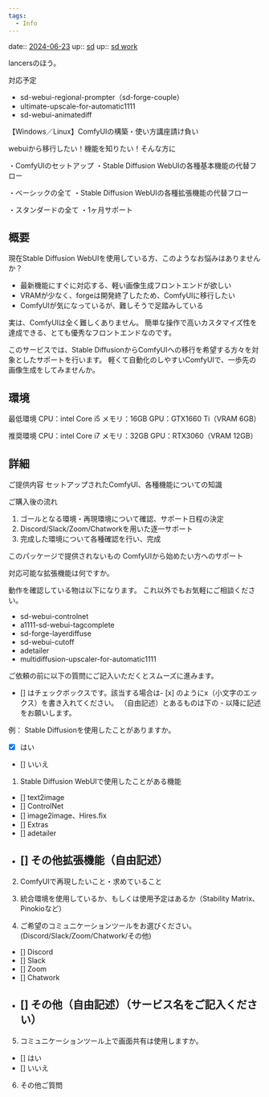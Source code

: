 ```yaml
---
tags:
  - Info
---
```


date:: [2024-06-23](/Daily_Note/2024-06-23.md)
up:: [sd](../Bar/Stable%20Diffusion.md)
up:: [sd work](sd%20work.md)

lancersのほう。

対応予定

- sd-webui-regional-prompter（sd-forge-couple）
- ultimate-upscale-for-automatic1111
- sd-webui-animatediff





【Windows／Linux】ComfyUIの構築・使い方講座請け負い

webuiから移行したい！機能を知りたい！そんな方に



・ComfyUIのセットアップ
・Stable Diffusion WebUIの各種基本機能の代替フロー

・ベーシックの全て
・Stable Diffusion WebUIの各種拡張機能の代替フロー

・スタンダードの全て
・1ヶ月サポート

## 概要
現在Stable Diffusion WebUIを使用している方、このようなお悩みはありませんか？

- 最新機能にすぐに対応する、軽い画像生成フロントエンドが欲しい
- VRAMが少なく、forgeは開発終了したため、ComfyUIに移行したい
- ComfyUIが気になっているが、難しそうで足踏みしている

実は、ComfyUIは全く難しくありません。
簡単な操作で高いカスタマイズ性を達成できる、とても優秀なフロントエンドなのです。

このサービスでは、Stable DiffusionからComfyUIへの移行を希望する方々を対象としたサポートを行います。
軽くて自動化のしやすいComfyUIで、一歩先の画像生成をしてみませんか。

## 環境
最低環境
CPU：intel Core i5
メモリ：16GB
GPU：GTX1660 Ti（VRAM 6GB）

推奨環境
CPU：intel Core i7
メモリ：32GB
GPU：RTX3060（VRAM 12GB）

## 詳細
ご提供内容
セットアップされたComfyUI、各種機能についての知識

ご購入後の流れ
1. ゴールとなる環境・再現環境について確認、サポート日程の決定
2. Discord/Slack/Zoom/Chatworkを用いた逐一サポート
3. 完成した環境について各種確認を行い、完成

このパッケージで提供されないもの
ComfyUIから始めたい方へのサポート

対応可能な拡張機能は何ですか。

動作を確認している物は以下になります。
これ以外でもお気軽にご相談ください。

- sd-webui-controlnet
- a1111-sd-webui-tagcomplete
- sd-forge-layerdiffuse
- sd-webui-cutoff
- adetailer
- multidiffusion-upscaler-for-automatic1111


ご依頼の前に以下の質問にご記入いただくとスムーズに進みます。
- [] はチェックボックスです。該当する場合は- [x] のようにx（小文字のエックス）を書き入れてください。
（自由記述）とあるものは下の - 以降に記述をお願いします。

例：
Stable Diffusionを使用したことがありますか。
- [x] はい
- [] いいえ

1.  Stable Diffusion WebUIで使用したことがある機能
- [] text2image
- [] ControlNet
- [] image2image、Hires.fix
- [] Extras
- [] adetailer
- [] その他拡張機能（自由記述）
  - 

2. ComfyUIで再現したいこと・求めていること

3. 統合環境を使用しているか、もしくは使用予定はあるか（Stability Matrix、Pinokioなど）

4. ご希望のコミュニケーションツールをお選びください。(Discord/Slack/Zoom/Chatwork/その他)
- [] Discord
- [] Slack
- [] Zoom
- [] Chatwork
- [] その他（自由記述）（サービス名をご記入ください）
  - 

5. コミュニケーションツール上で画面共有は使用しますか。
- [] はい
- [] いいえ

6. その他ご質問
